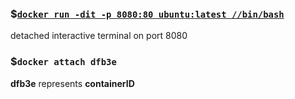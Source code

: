 ###  $[`docker run -dit -p 8080:80 ubuntu:latest //bin/bash`](https://stackoverflow.com/questions/39858121/how-can-i-resolve-the-error-oci-runtime-error-exec-no-such-file-or-directory-w "you might see this if you have installed Git for Windows with MSYS2 for example")
detached interactive terminal on port 8080  
  
### $`docker attach dfb3e`
__dfb3e__ represents __containerID__
    
